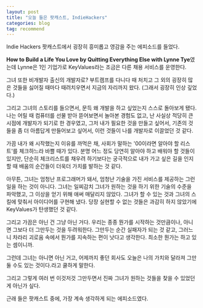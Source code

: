 ```yaml
---
layout: post
title: "오늘 들은 팟캐스트, IndieHackers"
categories: blog
tag: recommend
---
```


Indie Hackers 팟캐스트에서 굉장히 흥미롭고 영감을 주는 에피소드를 들었다.

**How to Build a Life You Love by Quitting Everything Else with Lynne Tye**였는데 Lynne은 1인 기업가로 KeyValues라는 조금은 다른 채용 서비스를 운영한다.

그녀 또한 비개발자 출신의 개발자로? 부트캠프를 다니다 때 처치고 그 외의 굉장히 많은 것들을 싫어질 때마다 때려치우면서 지금의 자리까지 왔다. (그래서 굉장히 인상 깊었다.)

그리고 그녀의 스토리를 들으면서, 문득 왜 개발을 하고 싶었는지 스스로 돌아보게 됐다. 나는 어릴 때 컴퓨터를 선물 받아 뜯어보면서 놀아본 경험도 없고, 난 사실상 적당히 큰 시점에 개발자가 되기로 한 경우였고, 그저 내가 필요한 것을 만들고 싶어서, 기존의 것들을 좀 더 아름답게 만들어보고 싶어서, 이런 것들이 나를 개발자로 이끌었던 것 같다.

가끔 내가 왜 시작했는지 이유를 까먹은 채, 사회가 말하는 '00이라면 알아야 할 리스트'를 체크하느라 바쁠 때가 있다. 분명 어느 정도 당연히 알아야 하고 배워야 할 것들이 있지만, 단순히 체크리스트를 채우려 하기보다는 궁극적으로 내가 가고 싶은 길을 인지할 때 배움의 순간들이 더욱더 가치를 발하는 것 같다.

아무튼, 그녀는 엄청난 프로그래머가 돼서, 엄청난 기술을 가진 서비스를 제공하는 그런 일을 하는 것이 아니다. 그녀는 일찌감치 그녀가 원하는 것을 하기 위한 기술의 수준을 파악했고, 그 이상을 얻기 위해 애써 매달리지 않았다. 그녀가 할 수 있는 것과 그녀의 스킬에 맞춰서 아이디어를 구현해 냈다. 당장 실현할 수 없는 것들은 과감히 하지 않았기에 KeyValues가 탄생했던 것 같다.

그리고 가끔은 아닌 건 그냥 아닌 거다. 우리는 종종 뭔가를 시작하는 것만큼이나, 아니면 그보다 더 그만두는 것을 두려워한다.
그만두는 순간 실패자가 되는 것 같고, 그러느니 차라리 괴로움 속에서 뭔가를 지속하는 편이 낫다고 생각한다. 최소한 뭔가는 하고 있는 셈이니까.

그런데 그녀는 아니면 아닌 거고, 어제까지 좋던 회사도 오늘은 나의 가치와 달라져 그만둘 수도 있는 것이다.라고 쿨하게 말한다.

그리고 그렇게 여러 번 이것저것 그만두면서 진짜 그녀가 원하는 것들을 찾을 수 있었던 게 아닌가 싶다.

근래 들은 팟캐스트 중에, 가장 계속 생각하게 되는 에피소드였다.
